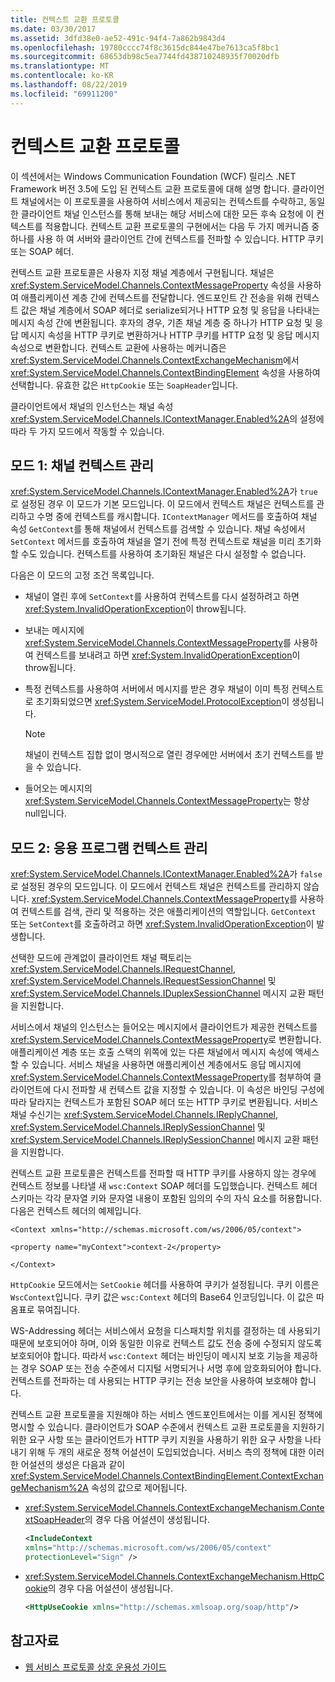```yaml
---
title: 컨텍스트 교환 프로토콜
ms.date: 03/30/2017
ms.assetid: 3dfd38e0-ae52-491c-94f4-7a862b9843d4
ms.openlocfilehash: 19780cccc74f8c3615dc844e47be7613ca5f8bc1
ms.sourcegitcommit: 68653db98c5ea7744fd438710248935f70020dfb
ms.translationtype: MT
ms.contentlocale: ko-KR
ms.lasthandoff: 08/22/2019
ms.locfileid: "69911200"
---
```

# <a name="context-exchange-protocol"></a>컨텍스트 교환 프로토콜
이 섹션에서는 Windows Communication Foundation (WCF) 릴리스 .NET Framework 버전 3.5에 도입 된 컨텍스트 교환 프로토콜에 대해 설명 합니다. 클라이언트 채널에서는 이 프로토콜을 사용하여 서비스에서 제공되는 컨텍스트를 수락하고, 동일한 클라이언트 채널 인스턴스를 통해 보내는 해당 서비스에 대한 모든 후속 요청에 이 컨텍스트를 적용합니다. 컨텍스트 교환 프로토콜의 구현에서는 다음 두 가지 메커니즘 중 하나를 사용 하 여 서버와 클라이언트 간에 컨텍스트를 전파할 수 있습니다. HTTP 쿠키 또는 SOAP 헤더.  
  
 컨텍스트 교환 프로토콜은 사용자 지정 채널 계층에서 구현됩니다. 채널은 <xref:System.ServiceModel.Channels.ContextMessageProperty> 속성을 사용하여 애플리케이션 계층 간에 컨텍스트를 전달합니다. 엔드포인트 간 전송을 위해 컨텍스트 값은 채널 계층에서 SOAP 헤더로 serialize되거나 HTTP 요청 및 응답을 나타내는 메시지 속성 간에 변환됩니다. 후자의 경우, 기존 채널 계층 중 하나가 HTTP 요청 및 응답 메시지 속성을 HTTP 쿠키로 변환하거나 HTTP 쿠키를 HTTP 요청 및 응답 메시지 속성으로 변환합니다. 컨텍스트 교환에 사용하는 메커니즘은 <xref:System.ServiceModel.Channels.ContextExchangeMechanism>에서 <xref:System.ServiceModel.Channels.ContextBindingElement> 속성을 사용하여 선택합니다. 유효한 값은 `HttpCookie` 또는 `SoapHeader`입니다.  
  
 클라이언트에서 채널의 인스턴스는 채널 속성 <xref:System.ServiceModel.Channels.IContextManager.Enabled%2A>의 설정에 따라 두 가지 모드에서 작동할 수 있습니다.  
  
## <a name="mode-1-channel-context-management"></a>모드 1: 채널 컨텍스트 관리  
 <xref:System.ServiceModel.Channels.IContextManager.Enabled%2A>가 `true`로 설정된 경우 이 모드가 기본 모드입니다. 이 모드에서 컨텍스트 채널은 컨텍스트를 관리하고 수명 중에 컨텍스트를 캐시합니다. `IContextManager` 메서드를 호출하여 채널 속성 `GetContext`를 통해 채널에서 컨텍스트를 검색할 수 있습니다. 채널 속성에서 `SetContext` 메서드를 호출하여 채널을 열기 전에 특정 컨텍스트로 채널을 미리 초기화할 수도 있습니다. 컨텍스트를 사용하여 초기화된 채널은 다시 설정할 수 없습니다.  
  
 다음은 이 모드의 고정 조건 목록입니다.  
  
- 채널이 열린 후에 `SetContext`를 사용하여 컨텍스트를 다시 설정하려고 하면 <xref:System.InvalidOperationException>이 throw됩니다.  
  
- 보내는 메시지에 <xref:System.ServiceModel.Channels.ContextMessageProperty>를 사용하여 컨텍스트를 보내려고 하면 <xref:System.InvalidOperationException>이 throw됩니다.  
  
- 특정 컨텍스트를 사용하여 서버에서 메시지를 받은 경우 채널이 이미 특정 컨텍스트로 초기화되었으면 <xref:System.ServiceModel.ProtocolException>이 생성됩니다.  
  
    > [!NOTE]
    > 채널이 컨텍스트 집합 없이 명시적으로 열린 경우에만 서버에서 초기 컨텍스트를 받을 수 있습니다.  
  
- 들어오는 메시지의 <xref:System.ServiceModel.Channels.ContextMessageProperty>는 항상 null입니다.  
  
## <a name="mode-2-application-context-management"></a>모드 2: 응용 프로그램 컨텍스트 관리  
 <xref:System.ServiceModel.Channels.IContextManager.Enabled%2A>가 `false`로 설정된 경우의 모드입니다. 이 모드에서 컨텍스트 채널은 컨텍스트를 관리하지 않습니다. <xref:System.ServiceModel.Channels.ContextMessageProperty>를 사용하여 컨텍스트를 검색, 관리 및 적용하는 것은 애플리케이션의 역할입니다. `GetContext` 또는 `SetContext`를 호출하려고 하면 <xref:System.InvalidOperationException>이 발생합니다.  
  
 선택한 모드에 관계없이 클라이언트 채널 팩토리는 <xref:System.ServiceModel.Channels.IRequestChannel>, <xref:System.ServiceModel.Channels.IRequestSessionChannel> 및 <xref:System.ServiceModel.Channels.IDuplexSessionChannel> 메시지 교환 패턴을 지원합니다.  
  
 서비스에서 채널의 인스턴스는 들어오는 메시지에서 클라이언트가 제공한 컨텍스트를 <xref:System.ServiceModel.Channels.ContextMessageProperty>로 변환합니다. 애플리케이션 계층 또는 호출 스택의 위쪽에 있는 다른 채널에서 메시지 속성에 액세스할 수 있습니다. 서비스 채널을 사용하면 애플리케이션 계층에서도 응답 메시지에 <xref:System.ServiceModel.Channels.ContextMessageProperty>를 첨부하여 클라이언트에 다시 전파할 새 컨텍스트 값을 지정할 수 있습니다. 이 속성은 바인딩 구성에 따라 달라지는 컨텍스트가 포함된 SOAP 헤더 또는 HTTP 쿠키로 변환됩니다. 서비스 채널 수신기는 <xref:System.ServiceModel.Channels.IReplyChannel>, <xref:System.ServiceModel.Channels.IReplySessionChannel> 및 <xref:System.ServiceModel.Channels.IReplySessionChannel> 메시지 교환 패턴을 지원합니다.  
  
 컨텍스트 교환 프로토콜은 컨텍스트를 전파할 때 HTTP 쿠키를 사용하지 않는 경우에 컨텍스트 정보를 나타낼 새 `wsc:Context` SOAP 헤더를 도입했습니다. 컨텍스트 헤더 스키마는 각각 문자열 키와 문자열 내용이 포함된 임의의 수의 자식 요소를 허용합니다. 다음은 컨텍스트 헤더의 예제입니다.  
  
 `<Context xmlns="http://schemas.microsoft.com/ws/2006/05/context">`  
  
 `<property name="myContext">context-2</property>`  
  
 `</Context>`  
  
 `HttpCookie` 모드에서는 `SetCookie` 헤더를 사용하여 쿠키가 설정됩니다. 쿠키 이름은 `WscContext`입니다. 쿠키 값은 `wsc:Context` 헤더의 Base64 인코딩입니다. 이 값은 따옴표로 묶여집니다.  
  
 WS-Addressing 헤더는 서비스에서 요청을 디스패치할 위치를 결정하는 데 사용되기 때문에 보호되어야 하며, 이와 동일한 이유로 컨텍스트 값도 전송 중에 수정되지 않도록 보호되어야 합니다. 따라서 `wsc:Context` 헤더는 바인딩이 메시지 보호 기능을 제공하는 경우 SOAP 또는 전송 수준에서 디지털 서명되거나 서명 후에 암호화되어야 합니다. 컨텍스트를 전파하는 데 사용되는 HTTP 쿠키는 전송 보안을 사용하여 보호해야 합니다.  
  
 컨텍스트 교환 프로토콜을 지원해야 하는 서비스 엔드포인트에서는 이를 게시된 정책에 명시할 수 있습니다. 클라이언트가 SOAP 수준에서 컨텍스트 교환 프로토콜을 지원하기 위한 요구 사항 또는 클라이언트가 HTTP 쿠키 지원을 사용하기 위한 요구 사항을 나타내기 위해 두 개의 새로운 정책 어설션이 도입되었습니다. 서비스 측의 정책에 대한 이러한 어설션의 생성은 다음과 같이 <xref:System.ServiceModel.Channels.ContextBindingElement.ContextExchangeMechanism%2A> 속성의 값으로 제어됩니다.  
  
- <xref:System.ServiceModel.Channels.ContextExchangeMechanism.ContextSoapHeader>의 경우 다음 어설션이 생성됩니다.  
  
    ```xml  
    <IncludeContext   
    xmlns="http://schemas.microsoft.com/ws/2006/05/context"  
    protectionLevel="Sign" />  
    ```  
  
- <xref:System.ServiceModel.Channels.ContextExchangeMechanism.HttpCookie>의 경우 다음 어설션이 생성됩니다.  
  
    ```xml  
    <HttpUseCookie xmlns="http://schemas.xmlsoap.org/soap/http"/>  
    ```  
  
## <a name="see-also"></a>참고자료

- [웹 서비스 프로토콜 상호 운용성 가이드](../../../../docs/framework/wcf/feature-details/web-services-protocols-interoperability-guide.md)
